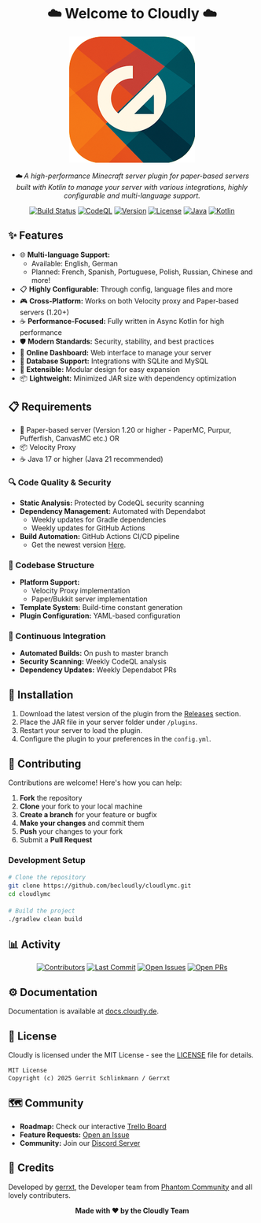 <div align="center">

# ☁️ Welcome to Cloudly ☁️

<img src="https://github.com/becloudly/.github/blob/main/assets/Cloudly-Abstract_Scaled-Round.png?raw=true" alt="Cloudly Banner" width="256">

_☁️ A high-performance Minecraft server plugin for paper-based servers built with Kotlin to manage your server with various integrations, highly configurable and multi-language support._

[![Build Status](https://img.shields.io/github/actions/workflow/status/becloudly/cloudlymc/gradle-build.yml?branch=master&style=for-the-badge&logo=github)](https://github.com/becloudly/cloudlymc/actions/workflows/gradle-build.yml) [![CodeQL](https://img.shields.io/github/actions/workflow/status/becloudly/cloudlymc/codeql.yml?branch=master&style=for-the-badge&logo=github&label=CodeQL)](https://github.com/becloudly/cloudlymc/actions/workflows/codeql.yml) [![Version](https://img.shields.io/badge/version-1.0.0-blue?style=for-the-badge)](https://github.com/becloudly/cloudlymc/releases) [![License](https://img.shields.io/github/license/becloudly/cloudlymc?style=for-the-badge)](LICENSE) [![Java](https://img.shields.io/badge/Java-17%2B-orange?style=for-the-badge&logo=java)](https://adoptium.net/) [![Kotlin](https://img.shields.io/badge/Kotlin-2.2.0-purple?style=for-the-badge&logo=kotlin)](https://kotlinlang.org/)

</div>

## ✨ Features

* 🌐 **Multi-language Support:**
    - Available: English, German
    - Planned: French, Spanish, Portuguese, Polish, Russian, Chinese and more!
* 📋 **Highly Configurable:** Through config, language files and more
* 🎮 **Cross-Platform:** Works on both Velocity proxy and Paper-based servers (1.20+)
* ☕ **Performance-Focused:** Fully written in Async Kotlin for high performance
* 🛡️ **Modern Standards:** Security, stability, and best practices
* 🔗 **Online Dashboard:** Web interface to manage your server
* 💾 **Database Support:** Integrations with SQLite and MySQL
* 🧩 **Extensible:** Modular design for easy expansion
* 📦 **Lightweight:** Minimized JAR size with dependency optimization

## 📋 Requirements

* 📄 Paper-based server (Version 1.20 or higher - PaperMC, Purpur, Pufferfish, CanvasMC etc.) OR
* 📦 Velocity Proxy
* ☕ Java 17 or higher (Java 21 recommended)

### 🔍 Code Quality & Security
* **Static Analysis:** Protected by CodeQL security scanning
* **Dependency Management:** Automated with Dependabot
  * Weekly updates for Gradle dependencies
  * Weekly updates for GitHub Actions
* **Build Automation:** GitHub Actions CI/CD pipeline
  * Get the newest version [Here](https://github.com/becloudly/CloudlyMC/actions/workflows/gradle-build.yml).

### 📁 Codebase Structure
* **Platform Support:**
  * Velocity Proxy implementation
  * Paper/Bukkit server implementation
* **Template System:** Build-time constant generation
* **Plugin Configuration:** YAML-based configuration

### 🔄 Continuous Integration
* **Automated Builds:** On push to master branch
* **Security Scanning:** Weekly CodeQL analysis
* **Dependency Updates:** Weekly Dependabot PRs

## 🚀 Installation

1. Download the latest version of the plugin from the [Releases](https://github.com/becloudly/cloudlymc/releases) section.
2. Place the JAR file in your server folder under `/plugins`.
3. Restart your server to load the plugin.
4. Configure the plugin to your preferences in the `config.yml`.

## 👥 Contributing

Contributions are welcome! Here's how you can help:

1. **Fork** the repository
2. **Clone** your fork to your local machine
3. **Create a branch** for your feature or bugfix
4. **Make your changes** and commit them
5. **Push** your changes to your fork
6. Submit a **Pull Request**

### Development Setup

```bash
# Clone the repository
git clone https://github.com/becloudly/cloudlymc.git
cd cloudlymc

# Build the project
./gradlew clean build
```

## 📊 Activity

<div align="center">

[![Contributors](https://img.shields.io/github/contributors/becloudly/cloudlymc?style=for-the-badge)](https://github.com/becloudly/cloudlymc/graphs/contributors) [![Last Commit](https://img.shields.io/github/last-commit/becloudly/cloudlymc?style=for-the-badge)](https://github.com/becloudly/cloudlymc/commits/master) [![Open Issues](https://img.shields.io/github/issues-raw/becloudly/cloudlymc?style=for-the-badge)](https://github.com/becloudly/cloudlymc/issues) [![Open PRs](https://img.shields.io/github/issues-pr-raw/becloudly/cloudlymc?style=for-the-badge)](https://github.com/becloudly/cloudlymc/pulls)

</div>

## ⚙️ Documentation

Documentation is available at [docs.cloudly.de](https://docs.cloudly.de).

## 📜 License

Cloudly is licensed under the MIT License - see the [LICENSE](LICENSE) file for details.

```
MIT License
Copyright (c) 2025 Gerrit Schlinkmann / Gerrxt
```

## 🗺️ Community

* **Roadmap:** Check our interactive [Trello Board](https://trello.com/b/GMKCYKXv/cloudly)
* **Feature Requests:** [Open an Issue](https://github.com/becloudly/cloudlymc/issues)
* **Community:** Join our [Discord Server](https://becloudly.eu/discord)

## 👏 Credits

Developed by [gerrxt](https://github.com/gerrxt07), the Developer team from [Phantom Community](https://phantomcommunity.de) and all lovely contributers.

<div align="center">

**Made with ❤️ by the Cloudly Team**

</div>

